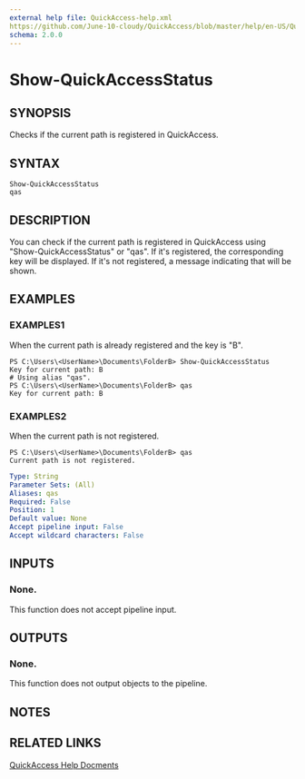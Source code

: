 ```yaml
---
external help file: QuickAccess-help.xml
https://github.com/June-10-cloudy/QuickAccess/blob/master/help/en-US/QuickAccess-help.xml
schema: 2.0.0
---
```

# Show-QuickAccessStatus
## SYNOPSIS
Checks if the current path is registered in QuickAccess.
## SYNTAX
```
Show-QuickAccessStatus
qas
```
## DESCRIPTION
You can check if the current path is registered in QuickAccess using "Show-QuickAccessStatus" or "qas".
If it's registered, the corresponding key will be displayed.
If it's not registered, a message indicating that will be shown.
## EXAMPLES
### EXAMPLES1
When the current path is already registered and the key is "B". 
```
PS C:\Users\<UserName>\Documents\FolderB> Show-QuickAccessStatus
Key for current path: B
# Using alias "qas".
PS C:\Users\<UserName>\Documents\FolderB> qas
Key for current path: B
```
### EXAMPLES2
When the current path is not registered.
```
PS C:\Users\<UserName>\Documents\FolderB> qas
Current path is not registered.
```
```yaml
Type: String
Parameter Sets: (All)
Aliases: qas
Required: False
Position: 1
Default value: None
Accept pipeline input: False
Accept wildcard characters: False
```
## INPUTS
### None. 
This function does not accept pipeline input.
## OUTPUTS
### None. 
This function does not output objects to the pipeline.
## NOTES
## RELATED LINKS
[QuickAccess Help Docments](https://github.com/June-10-cloudy/QuickAccess-Help)
